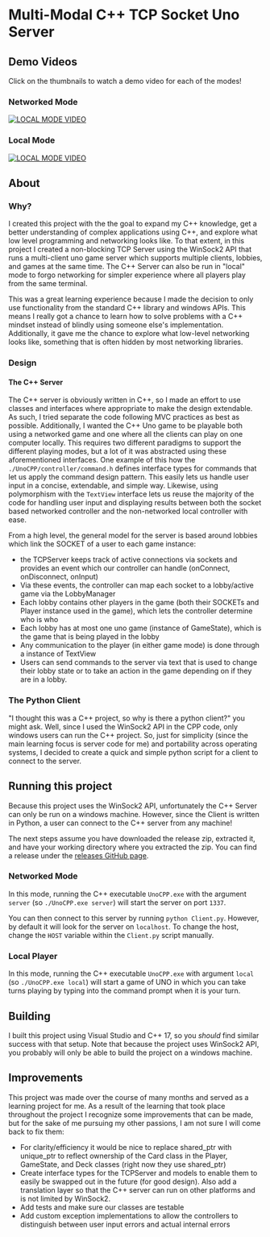 # Multi-Modal C++ TCP Socket Uno Server
## Demo Videos
Click on the thumbnails to watch a demo video for each of the modes!
### Networked Mode
[![LOCAL MODE VIDEO](https://img.youtube.com/vi/0m9v5iwZ0AU/0.jpg)](https://www.youtube.com/watch?v=0m9v5iwZ0AU&list=PLiNsRg8Y2Zs21uPbsQfBDqgWwx87OYVkA&index=1)

### Local Mode
[![LOCAL MODE VIDEO](https://img.youtube.com/vi/XiHzQRQydKs/0.jpg)](https://www.youtube.com/watch?v=XiHzQRQydKs&list=PLiNsRg8Y2Zs21uPbsQfBDqgWwx87OYVkA&index=2)
## About
### Why?
I created this project with the the goal to expand my C++ knowledge, get a better understanding of complex applications using C++, and explore what low level programming and networking looks like. To that extent, in this project I created a non-blocking TCP Server using the WinSock2 API that runs a multi-client uno game server which supports multiple clients, lobbies, and games at the same time. The C++ Server can also be run in "local" mode to forgo networking for simpler experience where all players play from the same terminal.

This was a great learning experience because I made the decision to only use functionality from the standard C++ library and windows APIs. This means I really got a chance to learn how to solve problems with a C++ mindset instead of blindly using someone else's implementation. Additionally, it gave me the chance to explore what low-level networking looks like, something that is often hidden by most networking libraries.

### Design
#### The C++ Server
The C++ server is obviously written in C++, so I made an effort to use classes and interfaces where appropriate to make the design extendable. As such, I tried separate the code following MVC practices as best as possible. Additionally, I wanted the C++ Uno game to be playable both using a networked game and one where all the clients can play on one computer locally. This requires two different paradigms to support the different playing modes, but a lot of it was abstracted using these aforementioned interfaces. One example of this how the `./UnoCPP/controller/command.h` defines interface types for commands that let us apply the command design pattern. This easily lets us handle user input in a concise, extendable, and simple way. Likewise, using polymorphism with the `TextView` interface lets us reuse the majority of the code for handling user input and displaying results between both the socket based networked controller and the non-networked local controller with ease.

From a high level, the general model for the server is based around lobbies which link the SOCKET of a user to each game instance:
- the TCPServer keeps track of active connections via sockets and provides an event which our controller can handle (onConnect, onDisconnect, onInput)
- Via these events, the controller can map each socket to a lobby/active game via the LobbyManager
- Each lobby contains other players in the game (both their SOCKETs and Player instance used in the game), which lets the controller determine who is who
- Each lobby has at most one uno game (instance of GameState), which is the game that is being played in the lobby
- Any communication to the player (in either game mode) is done through a instance of TextView
- Users can send commands to the server via text that is used to change their lobby state or to take an action in the game depending on if they are in a lobby.

### The Python Client
"I thought this was a C++ project, so why is there a python client?" you might ask. Well, since I used the WinSock2 API in the CPP code, only windows users can run the C++ project. So, just for simplicity (since the main learning focus is server code for me) and portability across operating systems, I decided to create a quick and simple python script for a client to connect to the server.

## Running this project
Because this project uses the WinSock2 API, unfortunately the C++ Server can only be run on a windows machine. However, since the Client is written in Python, a user can connect to the C++ server from any machine! 

The next steps assume you have downloaded the release zip, extracted it, and have your working directory where you extracted the zip. You can find a release under the [releases GitHub page](https://github.com/ALearningCurve/Uno/releases). 

### Networked Mode
In this mode, running the C++ executable `UnoCPP.exe` with the argument `server`  (so `./UnoCPP.exe server`) will start the server on port `1337`.

You can then connect to this server by running `python Client.py`. However, by default it will look for the server on `localhost`. To change the host, change the `HOST` variable within the `Client.py` script manually.

### Local Player
In this mode, running the C++ executable `UnoCPP.exe` with argument `local` (so `./UnoCPP.exe local`) will start a game of UNO in which you can take turns playing by typing into the command prompt when it is your turn.

## Building
I built this project using Visual Studio and C++ 17, so you *should* find similar success with that setup. Note that because the project uses WinSock2 API, you probably will only be able to build the project on a windows machine.

## Improvements
This project was made over the course of many months and served as a learning project for me. As a result of the learning that took place throughout the project I recognize some improvements that can be made, but for the sake of me pursuing my other passions, I am not sure I will come back to fix them:
- For clarity/efficiency it would be nice to replace shared_ptr with unique_ptr to reflect ownership of the Card class in the Player, GameState, and Deck classes (right now they use shared_ptr)
- Create interface types for the TCPServer and models to enable them to easily be swapped out in the future (for good design). Also add a translation layer so that the C++ server can run on other platforms and is not limited by WinSock2.
- Add tests and make sure our classes are testable
- Add custom exception implementations to allow the controllers to distinguish between user input errors and actual internal errors
